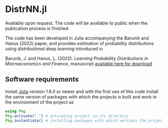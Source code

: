 # DistrNN.jl

Available upon request. The code will be available to public when the publication process is finished.

The code has been developed in Julia accompanying the Barunik and Hanus (2022) paper, and provides estimation of probability distributions using *distributional deep learning* introduced in

Baruník, J. and Hanus, L. (2022): *Learning Probability Distributions in Macroeconomics and Finance*, manuscript [available here for download](https://barunik.github.io)


## Software requirements

Install [Julia](http://julialang.org/) version 1.6.0 or newer and with the first use of this code install the same version of packages with which the projects is built and work in the environment of the project as

```julia
using Pkg
Pkg.activate(".") # activating project in its directory
Pkg.instantiate() # installing packages with which versions the project is built
```
